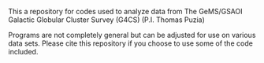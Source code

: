 This a repository for codes used to analyze data from The GeMS/GSAOI Galactic Globular Cluster Survey (G4CS) (P.I. Thomas Puzia)

Programs are not completely general but can be adjusted for use on various data sets. Please cite this repository if you choose to use some of the code included.
